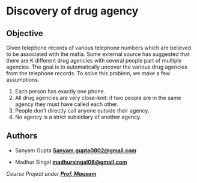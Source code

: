 # Discovery of drug agency

## Objective
Given telephone records of various telephone numbers which are believed to be associated with the mafia. Some external source has suggested that there are K different drug agencies with several people part of multiple agencies. The goal is to automatically uncover the various drug agencies from the telephone records. To solve this problem, we make a few assumptions.
1. Each person has exactly one phone.
2. All drug agencies are very close-knit: if two people are in the same agency they must have called
each other.
3. People don’t directly call anyone outside their agency.
4. No agency is a strict subsidiary of another agency.

## Authors

+ Sanyam Gupta
**Sanyam.gupta0802@gmail.com**

+ Madhur Singal
**madhursingal08@gmail.com**

*Course Project under [**Prof. Mausam**](http://homes.cs.washington.edu/~mausam/)*
